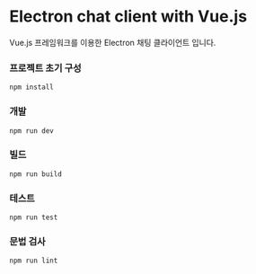 # Electron chat client with Vue.js

Vue.js 프레임워크를 이용한 Electron 채팅 클라이언트 입니다.


### 프로젝트 초기 구성
```
npm install
```

### 개발
```
npm run dev
```

### 빌드
```
npm run build
```

### 테스트
```
npm run test
```

### 문법 검사
```
npm run lint
```
